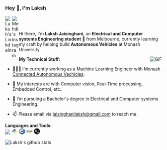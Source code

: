 ### Hey 👋, I'm Laksh

<a href="https://www.linkedin.com/in/laksh-jaisinghani-3348b01a1/">
  <img align="left" alt="Laksh's LinkdeIn" width="22px" src="https://cdn.jsdelivr.net/npm/simple-icons@v3/icons/linkedin.svg" />
</a>
<a href="https://www.facebook.com/mehdi.mabrouki1">
  <img align="left" alt="Mehdi's Instagram" width="22px" src="https://cdn.jsdelivr.net/npm/simple-icons@v3/icons/facebook.svg" />
</a>

<br />
<br />

Hi there, I'm **Laksh Jaisinghani**, an **Electrical and Computer systems Engineering student** 🚀 from Melbourne, currently learning my craft by helping build **Autonomous Vehicles** at Monash University.

  <img align="right" alt="GIF" src="https://i.pinimg.com/originals/e4/26/70/e426702edf874b181aced1e2fa5c6cde.gif" />

**My Technical Stuff:**
- 👨🏽‍💻 I’m currently working as a Machine Learning Engineer with [Monash Connected Autonomous Vechicles](https://www.monashcav.com/).

- 🤔 My interests are with Computer vision, Real-Time processing, Embedded Control, etc..

- 💼 I’m pursuing a Bachelor's degree in Electrical and Computer systems Engineering.

- 📫 Please email via jaisinghanilaksh@gmail.com to reach me.

**Languages and Tools:**  
<code><img height="20" src="https://pytorch.org/assets/images/pytorch-logo.png"></code>
<code><img height="20" src="https://raw.githubusercontent.com/github/explore/80688e429a7d4ef2fca1e82350fe8e3517d3494d/topics/python/python.png"></code>
<code><img height="20" src="https://raw.githubusercontent.com/github/explore/80688e429a7d4ef2fca1e82350fe8e3517d3494d/topics/cpp/cpp.png"></code>
<code><img height="20" src="https://raw.githubusercontent.com/github/explore/80688e429a7d4ef2fca1e82350fe8e3517d3494d/topics/git/git.png"></code>
<code><img height="20" src="https://raw.githubusercontent.com/github/explore/80688e429a7d4ef2fca1e82350fe8e3517d3494d/topics/terminal/terminal.png"></code>

![Laksh's github stats](https://github-readme-stats.vercel.app/api?username=lakshjaisinghani&show_icons=true&hide_border=true)
